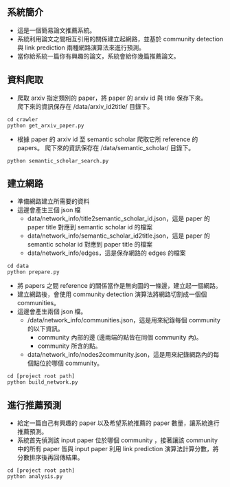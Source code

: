 ## 系統簡介
* 這是一個簡易論文推薦系統。
* 系統利用論文之間相互引用的關係建立起網路，並基於 community detection 與 link prediction 兩種網路演算法來進行預測。
* 當你給系統一篇你有興趣的論文，系統會給你幾篇推薦論文。

## 資料爬取
* 爬取 arxiv 指定類別的 paper，將 paper 的 arxiv id 與 title 保存下來。<br>
爬下來的資訊保存在 /data/arxiv_id2title/ 目錄下。
```
cd crawler
python get_arxiv_paper.py
```

* 根據 paper 的 arxiv id 至 semantic scholar 爬取它所 reference 的 papers。
爬下來的資訊保存在 /data/semantic_scholar/ 目錄下。
```
python semantic_scholar_search.py
```
## 建立網路
* 準備網路建立所需要的資料
* 這邊會產生三個 json 檔
  * data/network_info/title2semantic_scholar_id.json，這是 paper 的 paper title 對應到 semantic scholar id 的檔案  
  * data/network_info/semantic_scholar_id2title.json，這是 paper 的 semantic scholar id 對應到 paper title 的檔案 
  * data/network_info/edges，這是保存網路的 edges 的檔案
```
cd data
python prepare.py
```

* 將 papers 之間 reference 的關係當作是無向圖的一條邊，建立起一個網路。
* 建立網路後，會使用 community detection 演算法將網路切割成一個個 communities。
* 這邊會產生兩個 json 檔。
  * /data/network_info/communities.json，這是用來紀錄每個 community 的以下資訊。
    * community 內部的邊 (邊兩端的點皆在同個 community 內)。
    * community 所含的點。
  * data/network_info/nodes2community.json，這是用來紀錄網路內的每個點位於哪個 community。
```
cd [project root path]
python build_network.py
```

## 進行推薦預測
* 給定一篇自己有興趣的 paper 以及希望系統推薦的 paper 數量，讓系統進行推薦預測。
* 系統首先偵測該 input paper 位於哪個 community ，接著讓該 community 中的所有 paper 皆與 input paper 利用 link prediction 演算法計算分數，將分數排序後再回傳結果。
```
cd [project root path]
python analysis.py
```
